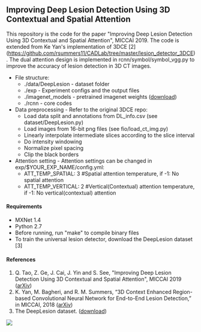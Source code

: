 ## Improving Deep Lesion Detection Using 3D Contextual and Spatial Attention
This repository is the code for the paper "Improving Deep Lesion Detection Using 3D Contextual and Spatial Attention", MICCAI 2019. 
The code is extended from Ke Yan's implementation of 3DCE [2] (https://github.com/rsummers11/CADLab/tree/master/lesion_detector_3DCE).
The dual attention design is implemented in rcnn/symbol/symbol_vgg.py to improve the accuracy of lesion detection in 3D CT images. 

* File structure:
    * ./data/DeepLesion - dataset folder
    * ./exp - Experiment configs and the output files
    * ./imagenet_models - pretrained imagenet weights ([download](https://drive.google.com/file/d/1gBT3Mm7xnhv7Jc31B9Uj3FRw056sGLxr/view?usp=sharing))
    * ./rcnn - core codes
* Data preprocessing - Refer to the original 3DCE repo: 
    * Load data split and annotations from DL_info.csv (see dataset/DeepLesion.py)
    * Load images from 16-bit png files (see fio/load_ct_img.py)
    * Linearly interpolate intermediate slices according to the slice interval
    * Do intensity windowing
    * Normalize pixel spacing
    * Clip the black borders
* Attention setting - Attention settings can be changed in exp/$YOUR_EXP_NAME/config.yml:
    * ATT_TEMP_SPATIAL: 3 #Spatial attention temperature, if -1: No spatial attention
    * ATT_TEMP_VERTICAL: 2 #Vertical(Contextual) attention temperature, if -1: No vertical(contextual) attention

#### Requirements
* MXNet 1.4
* Python 2.7
* Before running, run "make" to compile binary files
* To train the universal lesion detector, download the DeepLesion dataset [3]



#### References
1. Q. Tao, Z. Ge, J. Cai, J. Yin and S. See, "Improving Deep Lesion Detection Using 3D Contextual and Spatial Attention", MICCAI 2019 ([arXiv](https://arxiv.org/pdf/1907.04052.pdf))
1. K. Yan, M. Bagheri, and R. M. Summers, “3D Context Enhanced Region-based Convolutional Neural Network for End-to-End Lesion Detection,” in MICCAI, 2018 ([arXiv](https://arxiv.org/abs/1806.09648))
1. The DeepLesion dataset. ([download](https://nihcc.box.com/v/DeepLesion))


![](images/framework.png)
